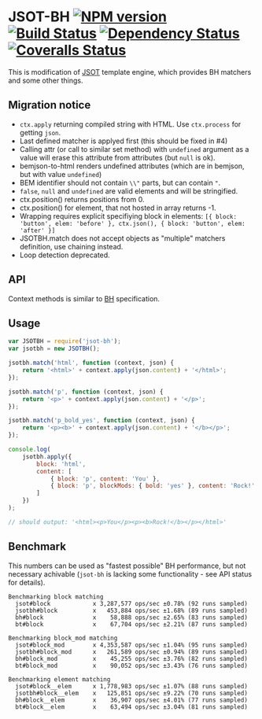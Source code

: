 # JSOT-BH [![NPM version][npm-image]][npm-url] [![Build Status][travis-image]][travis-url] [![Dependency Status][depstat-image]][depstat-url] [![Coveralls Status][coveralls-image]][coveralls-url]

This is modification of [JSOT](https://github.com/floatdrop/jsot) template engine, which provides BH matchers and some other things.

## Migration notice

 * `ctx.apply` returning compiled string with HTML. Use `ctx.process` for getting `json`.
 * Last defined matcher is applyed first (this should be fixed in #4)
 * Calling attr (or call to similar set method) with `undefined` argument as a value will erase this attribute from attributes (but `null` is ok). 
 * bemjson-to-html renders undefined attributes (which are in bemjson, but with value `undefined`)
 * BEM identifier should not contain `\\"` parts, but can contain `"`.
 * `false`, `null` and `undefined` are valid elements and will be stringified.
 * ctx.position() returns positions from 0.
 * ctx.position() for element, that not hosted in array returns -1.
 * Wrapping requires explicit specifiying block in elements: `[{ block: 'button', elem: 'before' }, ctx.json(), { block: 'button', elem: 'after' }]`
 * JSOTBH.match does not accept objects as "multiple" matchers definition, use chaining instead. 
 * Loop detection deprecated.

## API

Context methods is similar to [BH](https://github.com/enb-make/bh#%D0%9A%D0%BB%D0%B0%D1%81%D1%81-ctx) specification.

## Usage

```js
var JSOTBH = require('jsot-bh');
var jsotbh = new JSOTBH();

jsotbh.match('html', function (context, json) {
    return '<html>' + context.apply(json.content) + '</html>';
});

jsotbh.match('p', function (context, json) {
    return '<p>' + context.apply(json.content) + '</p>';
});

jsotbh.match('p_bold_yes', function (context, json) {
    return '<p><b>' + context.apply(json.content) + '</b></p>';
});

console.log(
    jsotbh.apply({
        block: 'html',
        content: [
            { block: 'p', content: 'You' },
            { block: 'p', blockMods: { bold: 'yes' }, content: 'Rock!' }
        ]
    })
);

// should output: '<html><p>You</p><p><b>Rock!</b></p></html>'
```

## Benchmark

This numbers can be used as "fastest possible" BH performance, but not necessary achivable (`jsot-bh` is lacking some functionality - see API status for details).

```
Benchmarking block matching
  jsot#block            x 3,287,577 ops/sec ±0.78% (92 runs sampled)
  jsotbh#block          x   453,884 ops/sec ±1.68% (89 runs sampled)
  bh#block              x    58,888 ops/sec ±2.65% (83 runs sampled)
  bt#block              x    67,704 ops/sec ±2.21% (87 runs sampled)

Benchmarking block_mod matching
  jsot#block_mod        x 4,353,587 ops/sec ±1.04% (95 runs sampled)
  jsotbh#block_mod      x   261,589 ops/sec ±0.94% (89 runs sampled)
  bh#block_mod          x    45,255 ops/sec ±3.76% (82 runs sampled)
  bt#block_mod          x    90,052 ops/sec ±3.43% (76 runs sampled)

Benchmarking element matching
  jsot#block__elem      x 1,778,983 ops/sec ±1.07% (88 runs sampled)
  jsotbh#block__elem    x   125,851 ops/sec ±9.22% (70 runs sampled)
  bh#block__elem        x    36,907 ops/sec ±4.01% (77 runs sampled)
  bt#block__elem        x    63,494 ops/sec ±3.04% (81 runs sampled)
```

[npm-url]: https://npmjs.org/package/jsot-bh
[npm-image]: http://img.shields.io/npm/v/jsot-bh.svg

[travis-url]: https://travis-ci.org/floatdrop/jsot-bh
[travis-image]: http://img.shields.io/travis/floatdrop/jsot-bh.svg

[depstat-url]: https://david-dm.org/floatdrop/jsot-bh
[depstat-image]: https://david-dm.org/floatdrop/jsot-bh.svg?theme=shields.io

[coveralls-url]: https://coveralls.io/r/floatdrop/jsot-bh
[coveralls-image]: http://img.shields.io/coveralls/floatdrop/jsot-bh/master.svg
